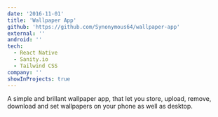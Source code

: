 ```yaml
---
date: '2016-11-01'
title: 'Wallpaper App'
github: 'https://github.com/Synonymous64/wallpaper-app'
external: ''
android: ''
tech:
  - React Native
  - Sanity.io
  - Tailwind CSS
company: ''
showInProjects: true
---
```


A simple and brillant wallpaper app, that let you store, upload, remove, download and set wallpapers on your phone as well as desktop.
